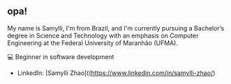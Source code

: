 ## opa! 

My name is Samylli, I'm from Brazil, and I'm currently pursuing a Bachelor’s degree in Science and Technology with an emphasis on Computer Engineering at the Federal University of Maranhão (UFMA).

💻 Beginner in software development

* LinkedIn: [Samylli Zhao]((https://www.linkedin.com/in/samylli-zhao/)
